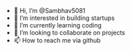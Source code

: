 - 👋 Hi, I’m @Sambhav5081
- 👀 I’m interested in building startups
- 🌱 I’m currently learning coding
- 💞️ I’m looking to collaborate on projects
- 📫 How to reach me via github

<!---
Sambhav5081/Sambhav5081 is a ✨ special ✨ repository because its `README.md` (this file) appears on your GitHub profile.
You can click the Preview link to take a look at your changes.
--->
